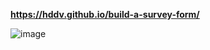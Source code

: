 **https://hddv.github.io/build-a-survey-form/**

![image](https://github.com/hddv/build-a-survey-form/assets/47508485/da02371a-d678-41e4-8a7e-43ddfa2b6c72)
